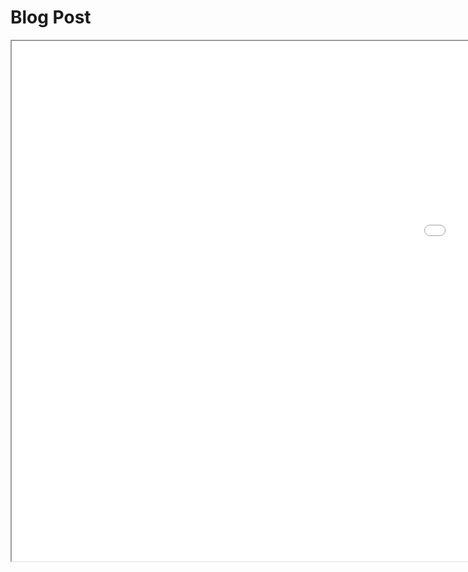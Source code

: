 # Blog Post

<!--	Exported from Voyant Tools (voyant-tools.org).
The iframe src attribute below uses a relative protocol to better function with both
http and https sites, but if you're embedding this into a local web page (file protocol)
you should add an explicit protocol (https if you're using voyant-tools.org, otherwise
it depends on this server.
Feel free to change the height and width values or other styling below: -->
<html><iframe style='width: 1920px; height: 832px;' src='//voyant-tools.org/tool/Bubbles/?view=Trends&docIndex=2&speed=60&corpus=21d23fee4ac7ad02ebfbdcbcba3ce54f'></iframe></html>
